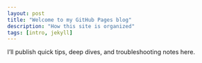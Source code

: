 ```yaml
---
layout: post
title: "Welcome to my GitHub Pages blog"
description: "How this site is organized"
tags: [intro, jekyll]
---
```


I’ll publish quick tips, deep dives, and troubleshooting notes here.

